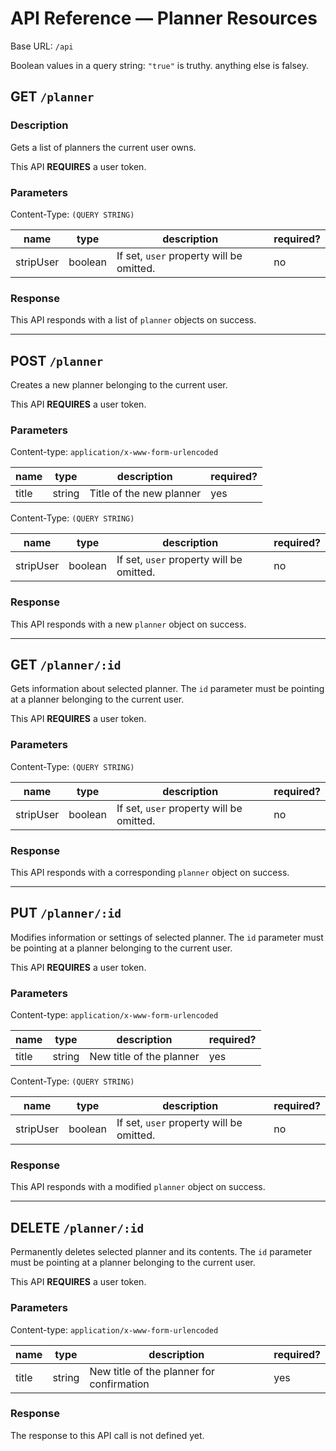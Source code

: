 # API Reference &mdash; Planner Resources

Base URL: `/api`

Boolean values in a query string: `"true"` is truthy. anything else is falsey.

## GET `/planner`

### Description

Gets a list of planners the current user owns.

This API **REQUIRES** a user token.

### Parameters

Content-Type: `(QUERY STRING)`

| name      | type    | description                              | required? |
|-----------|---------|------------------------------------------|-----------|
| stripUser | boolean | If set, `user` property will be omitted. | no        |

### Response

This API responds with a list of `planner` objects on success.

----------------------------------------------------------------------

## POST `/planner`

Creates a new planner belonging to the current user.

This API **REQUIRES** a user token.

### Parameters

Content-type: `application/x-www-form-urlencoded`

| name  | type   | description              | required? |
|-------|--------|--------------------------|-----------|
| title | string | Title of the new planner | yes       |

Content-Type: `(QUERY STRING)`

| name      | type    | description                              | required? |
|-----------|---------|------------------------------------------|-----------|
| stripUser | boolean | If set, `user` property will be omitted. | no        |

### Response

This API responds with a new `planner` object on success.

----------------------------------------------------------------------

## GET `/planner/:id`

Gets information about selected planner. The `id` parameter must be pointing at
a planner belonging to the current user.

This API **REQUIRES** a user token.

### Parameters

Content-Type: `(QUERY STRING)`

| name      | type    | description                              | required? |
|-----------|---------|------------------------------------------|-----------|
| stripUser | boolean | If set, `user` property will be omitted. | no        |

### Response

This API responds with a corresponding `planner` object on success.

----------------------------------------------------------------------

## PUT `/planner/:id`

Modifies information or settings of selected planner. The `id` parameter must be
pointing at a planner belonging to the current user.

This API **REQUIRES** a user token.

### Parameters

Content-type: `application/x-www-form-urlencoded`

| name  | type   | description              | required? |
|-------|--------|--------------------------|-----------|
| title | string | New title of the planner | yes       |

Content-Type: `(QUERY STRING)`

| name      | type    | description                              | required? |
|-----------|---------|------------------------------------------|-----------|
| stripUser | boolean | If set, `user` property will be omitted. | no        |

### Response

This API responds with a modified `planner` object on success.

----------------------------------------------------------------------

## DELETE `/planner/:id`

Permanently deletes selected planner and its contents. The `id` parameter must
be pointing at a planner belonging to the current user.

This API **REQUIRES** a user token.

### Parameters

Content-type: `application/x-www-form-urlencoded`

| name  | type   | description                               | required? |
|-------|--------|-------------------------------------------|-----------|
| title | string | New title of the planner for confirmation | yes       |

### Response

The response to this API call is not defined yet.
